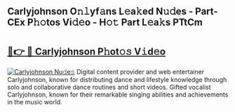 ## Carlyjohnson O𝚗𝚕yf𝚊ns L𝚎a𝚔ed N𝚞𝚍es - Part-CEx P𝚑𝚘tos Vi𝚍𝚎o - H𝚘𝚝 Part L𝚎a𝚔s PTtCm

# <h2><a href="http://kf8d3v.oniu.top/?m=Carlyjohnson">🔗👉 🔴 Carlyjohnson P𝚑ot𝚘𝚜 V𝚒d𝚎o</a></h2>

[![Carlyjohnson Nu𝚍e𝚜](https://i.imgur.com/0qMVB7G.gif)](http://kf8d3v.oniu.top/?m=Carlyjohnson)
Digital content provider and web entertainer Carlyjohnson, known for distributing dance and lifestyle knowledge through solo and collaborative dance routines and short videos. Gifted vocalist Carlyjohnson, known for their remarkable singing abilities and achievements in the music world.  
